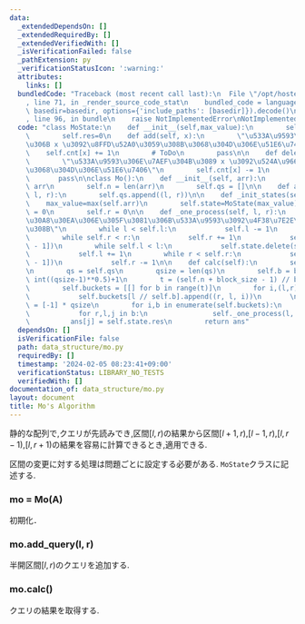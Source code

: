 ```yaml
---
data:
  _extendedDependsOn: []
  _extendedRequiredBy: []
  _extendedVerifiedWith: []
  _isVerificationFailed: false
  _pathExtension: py
  _verificationStatusIcon: ':warning:'
  attributes:
    links: []
  bundledCode: "Traceback (most recent call last):\n  File \"/opt/hostedtoolcache/PyPy/3.10.13/x64/lib/pypy3.10/site-packages/onlinejudge_verify/documentation/build.py\"\
    , line 71, in _render_source_code_stat\n    bundled_code = language.bundle(stat.path,\
    \ basedir=basedir, options={'include_paths': [basedir]}).decode()\n  File \"/opt/hostedtoolcache/PyPy/3.10.13/x64/lib/pypy3.10/site-packages/onlinejudge_verify/languages/python.py\"\
    , line 96, in bundle\n    raise NotImplementedError\nNotImplementedError\n"
  code: "class MoState:\n    def __init__(self,max_value):\n        self.cnt=[0]*(max_value+1)\n\
    \        self.res=0\n    def add(self, x):\n        \"\u533A\u9593\u306E\u7AEF\
    \u306B x \u3092\u8FFD\u52A0\u3059\u308B\u3068\u304D\u306E\u51E6\u7406\"\n    \
    \    self.cnt[x] += 1\n        # ToDo\n        pass\n\n    def delete(self, x):\n\
    \        \"\u533A\u9593\u306E\u7AEF\u304B\u3089 x \u3092\u524A\u9664\u3059\u308B\
    \u3068\u304D\u306E\u51E6\u7406\"\n        self.cnt[x] -= 1\n        # ToDo\n \
    \       pass\n\nclass Mo():\n    def __init__(self, arr):\n        self.arr =\
    \ arr\n        self.n = len(arr)\n        self.qs = []\n\n    def add_query(self,\
    \ l, r):\n        self.qs.append((l, r))\n\n    def _init_states(self):\n    \
    \    max_value=max(self.arr)\n        self.state=MoState(max_value)\n        self.l\
    \ = 0\n        self.r = 0\n\n    def _one_process(self, l, r):\n        \"\u30AF\
    \u30A8\u30EA\u306E\u305F\u3081\u306B\u533A\u9593\u3092\u4F38\u7E2E\u3055\u305B\
    \u308B\"\n        while l < self.l:\n            self.l -= 1\n            self.state.add(self.arr[self.l])\n\
    \        while self.r < r:\n            self.r += 1\n            self.state.add(self.arr[self.r\
    \ - 1])\n        while self.l < l:\n            self.state.delete(self.arr[self.l])\n\
    \            self.l += 1\n        while r < self.r:\n            self.state.delete(self.arr[self.r\
    \ - 1])\n            self.r -= 1\n\n    def calc(self):\n        self._init_states()\n\
    \n        qs = self.qs\n        qsize = len(qs)\n        self.b = block_size =\
    \ int((qsize-1)**0.5)+1\n        t = (self.n + block_size - 1) // block_size\n\
    \        self.buckets = [[] for b in range(t)]\n        for i,(l,r) in enumerate(qs):\n\
    \            self.buckets[l // self.b].append((r, l, i))\n       \n        ans\
    \ = [-1] * qsize\n        for i,b in enumerate(self.buckets):\n            b.sort(reverse=i&1)\n\
    \            for r,l,j in b:\n                self._one_process(l, r)\n      \
    \          ans[j] = self.state.res\n        return ans"
  dependsOn: []
  isVerificationFile: false
  path: data_structure/mo.py
  requiredBy: []
  timestamp: '2024-02-05 08:23:41+09:00'
  verificationStatus: LIBRARY_NO_TESTS
  verifiedWith: []
documentation_of: data_structure/mo.py
layout: document
title: Mo's Algorithm
---
```


静的な配列で,クエリが先読みでき,区間$[l,r)$の結果から区間$[l+1,r)$,$[l−1,r)$,$[l,r−1)$,$[l,r+1)$の結果を容易に計算できるとき,適用できる.

区間の変更に対する処理は問題ごとに設定する必要がある. `MoState`クラスに記述する.

### mo = Mo(A)

初期化．

### mo.add_query(l, r)

半開区間$[l,r)$のクエリを追加する.

### mo.calc()

クエリの結果を取得する.